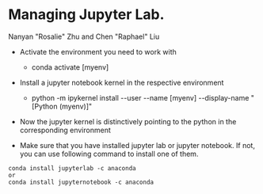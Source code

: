 # Managing Jupyter Lab.
Nanyan "Rosalie" Zhu and Chen "Raphael" Liu

- Activate the environment you need to work with
    - conda activate [myenv]
- Install a jupyter notebook kernel in the respective environment
    - python -m ipykernel install --user --name [myenv] --display-name "[Python (myenv)]"
- Now the jupyter kernel is distinctively pointing to the python in the corresponding environment

- Make sure that you have installed jupyter lab or jupyter notebook. If not, you can use following command to install one of them.
```
conda install jupyterlab -c anaconda
or 
conda install jupyternotebook -c anaconda
```
